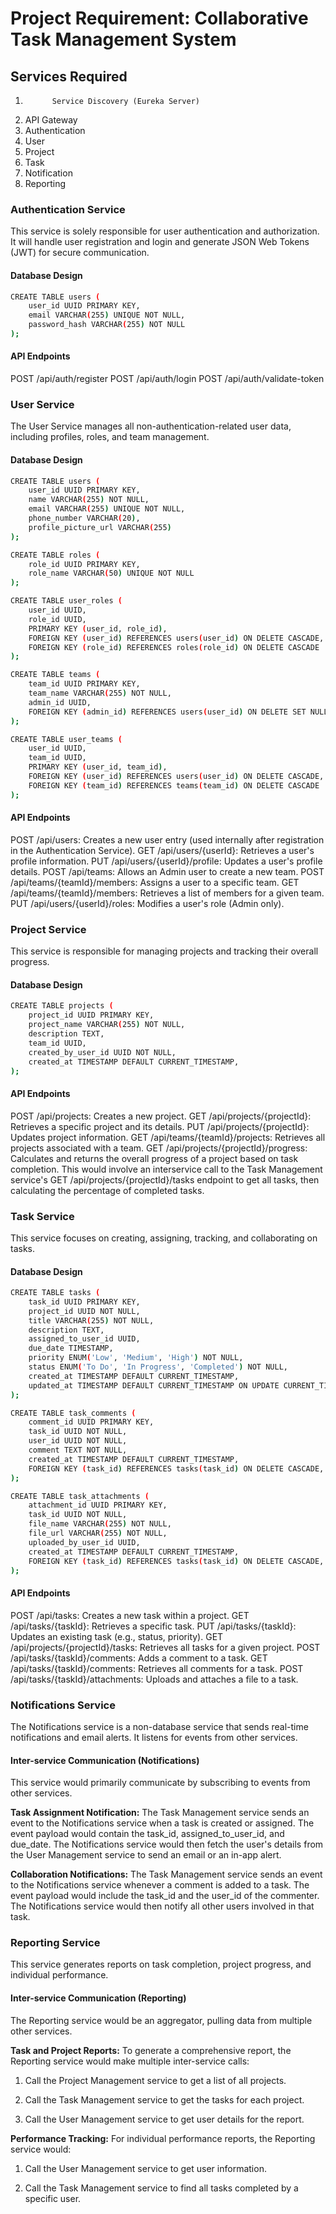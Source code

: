 # Project Requirement: Collaborative Task Management System

## Services Required

1.           Service Discovery (Eureka Server)
2.  API Gateway
3.  Authentication
4.  User
5.  Project
6.  Task
7.  Notification
8.  Reporting

### Authentication Service

This service is solely responsible for user authentication and authorization. It will handle user registration and login and generate JSON Web Tokens (JWT) for secure communication.

#### Database Design

```bash
CREATE TABLE users (
    user_id UUID PRIMARY KEY,
    email VARCHAR(255) UNIQUE NOT NULL,
    password_hash VARCHAR(255) NOT NULL
);
```

#### API Endpoints

POST /api/auth/register
POST /api/auth/login
POST /api/auth/validate-token

### User Service

The User Service manages all non-authentication-related user data, including profiles, roles, and team management.

#### Database Design

```bash
CREATE TABLE users (
    user_id UUID PRIMARY KEY,
    name VARCHAR(255) NOT NULL,
    email VARCHAR(255) UNIQUE NOT NULL,
    phone_number VARCHAR(20),
    profile_picture_url VARCHAR(255)
);

CREATE TABLE roles (
    role_id UUID PRIMARY KEY,
    role_name VARCHAR(50) UNIQUE NOT NULL
);

CREATE TABLE user_roles (
    user_id UUID,
    role_id UUID,
    PRIMARY KEY (user_id, role_id),
    FOREIGN KEY (user_id) REFERENCES users(user_id) ON DELETE CASCADE,
    FOREIGN KEY (role_id) REFERENCES roles(role_id) ON DELETE CASCADE
);

CREATE TABLE teams (
    team_id UUID PRIMARY KEY,
    team_name VARCHAR(255) NOT NULL,
    admin_id UUID,
    FOREIGN KEY (admin_id) REFERENCES users(user_id) ON DELETE SET NULL
);

CREATE TABLE user_teams (
    user_id UUID,
    team_id UUID,
    PRIMARY KEY (user_id, team_id),
    FOREIGN KEY (user_id) REFERENCES users(user_id) ON DELETE CASCADE,
    FOREIGN KEY (team_id) REFERENCES teams(team_id) ON DELETE CASCADE
);
```

#### API Endpoints

POST /api/users: Creates a new user entry (used internally after registration in the Authentication Service).
GET /api/users/{userId}: Retrieves a user's profile information.
PUT /api/users/{userId}/profile: Updates a user's profile details.
POST /api/teams: Allows an Admin user to create a new team.
POST /api/teams/{teamId}/members: Assigns a user to a specific team.
GET /api/teams/{teamId}/members: Retrieves a list of members for a given team.
PUT /api/users/{userId}/roles: Modifies a user's role (Admin only).

### Project Service

This service is responsible for managing projects and tracking their overall progress.

#### Database Design

```bash
CREATE TABLE projects (
    project_id UUID PRIMARY KEY,
    project_name VARCHAR(255) NOT NULL,
    description TEXT,
    team_id UUID,
    created_by_user_id UUID NOT NULL,
    created_at TIMESTAMP DEFAULT CURRENT_TIMESTAMP,
);
```

#### API Endpoints

POST /api/projects: Creates a new project.
GET /api/projects/{projectId}: Retrieves a specific project and its details.
PUT /api/projects/{projectId}: Updates project information.
GET /api/teams/{teamId}/projects: Retrieves all projects associated with a team.
GET /api/projects/{projectId}/progress: Calculates and returns the overall progress of a project based on task completion. This would involve an interservice call to the Task Management service's GET /api/projects/{projectId}/tasks endpoint to get all tasks, then calculating the percentage of completed tasks.

### Task Service

This service focuses on creating, assigning, tracking, and collaborating on tasks.

#### Database Design

```bash
CREATE TABLE tasks (
    task_id UUID PRIMARY KEY,
    project_id UUID NOT NULL,
    title VARCHAR(255) NOT NULL,
    description TEXT,
    assigned_to_user_id UUID,
    due_date TIMESTAMP,
    priority ENUM('Low', 'Medium', 'High') NOT NULL,
    status ENUM('To Do', 'In Progress', 'Completed') NOT NULL,
    created_at TIMESTAMP DEFAULT CURRENT_TIMESTAMP,
    updated_at TIMESTAMP DEFAULT CURRENT_TIMESTAMP ON UPDATE CURRENT_TIMESTAMP,
);

CREATE TABLE task_comments (
    comment_id UUID PRIMARY KEY,
    task_id UUID NOT NULL,
    user_id UUID NOT NULL,
    comment TEXT NOT NULL,
    created_at TIMESTAMP DEFAULT CURRENT_TIMESTAMP,
    FOREIGN KEY (task_id) REFERENCES tasks(task_id) ON DELETE CASCADE,
);

CREATE TABLE task_attachments (
    attachment_id UUID PRIMARY KEY,
    task_id UUID NOT NULL,
    file_name VARCHAR(255) NOT NULL,
    file_url VARCHAR(255) NOT NULL,
    uploaded_by_user_id UUID,
    created_at TIMESTAMP DEFAULT CURRENT_TIMESTAMP,
    FOREIGN KEY (task_id) REFERENCES tasks(task_id) ON DELETE CASCADE,
);
```

#### API Endpoints

POST /api/tasks: Creates a new task within a project.
GET /api/tasks/{taskId}: Retrieves a specific task.
PUT /api/tasks/{taskId}: Updates an existing task (e.g., status, priority).
GET /api/projects/{projectId}/tasks: Retrieves all tasks for a given project.
POST /api/tasks/{taskId}/comments: Adds a comment to a task.
GET /api/tasks/{taskId}/comments: Retrieves all comments for a task.
POST /api/tasks/{taskId}/attachments: Uploads and attaches a file to a task.

### Notifications Service

The Notifications service is a non-database service that sends real-time notifications and email alerts. It listens for events from other services.

#### Inter-service Communication (Notifications)

This service would primarily communicate by subscribing to events from other services.

**Task Assignment Notification:** The Task Management service sends an event to the Notifications service when a task is created or assigned. The event payload would contain the task_id, assigned_to_user_id, and due_date. The Notifications service would then fetch the user's details from the User Management service to send an email or an in-app alert.

**Collaboration Notifications:** The Task Management service sends an event to the Notifications service whenever a comment is added to a task. The event payload would include the task_id and the user_id of the commenter. The Notifications service would then notify all other users involved in that task.

### Reporting Service

This service generates reports on task completion, project progress, and individual performance.

#### Inter-service Communication (Reporting)

The Reporting service would be an aggregator, pulling data from multiple other services.

**Task and Project Reports:** To generate a comprehensive report, the Reporting service would make multiple inter-service calls:

1. Call the Project Management service to get a list of all projects.

2. Call the Task Management service to get the tasks for each project.

3. Call the User Management service to get user details for the report.

**Performance Tracking:** For individual performance reports, the Reporting service would:

1. Call the User Management service to get user information.

2. Call the Task Management service to find all tasks completed by a specific user.
